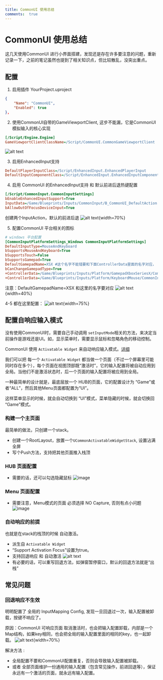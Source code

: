 ```yaml
---
title: CommonUI 使用总结
comments:  true
---
```


# CommonUI 使用总结

这几天使用CommonUI 进行小界面搭建，发现还是存在许多要注意的问题，重新记录一下，之前的笔记虽然也提到了相关知识点，但比较散乱，没突出重点。

## 配置

1. 启用插件 YourProject.uproject
```json
{
    "Name": "CommonUI",
    "Enabled": true
},
```
2. 使用CommonUI自带的GameViewportClient, 这步不能漏，它是CommonUI模拟输入的核心实现
```ini
[/Script/Engine.Engine]
GameViewportClientClassName=/Script/CommonUI.CommonGameViewportClient  
```
![alt text](../../assets/images/000CommonUI_image-1.png)

3. 启用EnhancedInput支持
```ini
DefaultPlayerInputClass=/Script/EnhancedInput.EnhancedPlayerInput
DefaultInputComponentClass=/Script/EnhancedInput.EnhancedInputComponent
```

4. 启用 CommonUI 的EnhancedInput支持 和 默认前进后退热键配置
```ini
[/Script/CommonInput.CommonInputSettings]
bEnableEnhancedInputSupport=True
InputData=/Game/Blueprints/Inputs/CommonInput/B_CommonUI_DefaultAction.B_CommonUI_DefaultAction_C
bAllowOutOfFocusDeviceInput=True
```
创建两个InputAction，默认的前进后退
![alt text](../../assets/images/000CommonUI_image-2.png){width=70%}

5. 配置CommonUI 平台相关的图标
```ini
# windows 平台配置
[CommonInputPlatformSettings_Windows CommonInputPlatformSettings]
DefaultInputType=MouseAndKeyboard
bSupportsMouseAndKeyboard=True
bSupportsTouch=False
bSupportsGamepad=True
DefaultGamepadName=XSX #这个名字不能错要和下面ControllerData里面的名字对应， 否则小图标无法生效
bCanChangeGamepadType=True
+ControllerData=/Game/Blueprints/Inputs/Platform/GamepadXboxSeriesX/CommonInput_Gamepad_XSX.CommonInput_Gamepad_XSX_C
+ControllerData=/Game/Blueprints/Inputs/Platform/KeyboardMouse/CommonInput_KeyboardMouse.CommonInput_KeyboardMouse_C
```
注意：DefaultGamepadName=XSX 和这里的名字要对应
![alt text](../../assets/images/000CommonUI_image-5.png){width=40%}

4-5 都在这里配置：
![alt text](../../assets/images/000CommonUI_image.png){width=75%}


## 配置自响应输入模式

没有使用CommonUI时，需要自己手动调用 `setInputMode`相关的方法，来决定当前操作是游戏还是UI。如，显示菜单时，需要显示鼠标和忽略角色的移动控制。

CommonUI 使用 `Activatable Widget` 来自动响应输入模式。[详细](./00How%20to%20setup%20CommonUI%20in%20UE5.4.2_zh.md)

我们可以把 每一个 `Activatable Widget` 都当做一个页面（不过一个屏幕里可能同时存在多个），每个页面在视图顶部既“激活时”，它的输入配置将被自动应用到全局。当他们不是激活状态时，后一个页面的输入配置将被应用到全局。

一种最简单的设计就是，最底层放一个 HUB的页面，它的配置设计为 “Game”或者“ALL”，然后其他Menu页面都配置为“UI”。

这样菜单显示的时候，就会自动切换到 “UI”模式，菜单隐藏的时候，就会切换回 “Game”模式。

### 构建一个主页面

最简单的做法，只创建一个stack。
- 创建一个RootLayout，放置一个`UCommonActivatableWidgetStack`, 设置沾满全屏
- 写个Push方法，支持把其他页面推入栈顶

### HUB 页面配置
- 需要的话，还可以勾选隐藏鼠标
![image](<../../assets/images/How to setup CommonUI in UE5.4.2_image-3.png>)

### Menu 页面配置
- 需要注意，Menu模式的页面 必须选择 NO Capture, 否则有点小问题
![image](<../../assets/images/How to setup CommonUI in UE5.4.2_image-2.png>)

### 自动响应的前提
也就是在stack的栈顶的时候 自动激活。

- 派生自 `Activatable Widget`
- “Support Activation Focus”设置为true。
- 支持回退响应 和 自动激活
  ![alt text](../../assets/images/000CommonUI_image-3.png)
- 有必要的话，可以重写回退方法，如弹窗暂停窗口，默认的回退方法就是“出栈”  


## 常见问题

### 回退响应不生效

明明配置了 全局的 InputMapping Config, 发现一旦回退过一次，输入配置被卸载，按键不响应了。

原因：CommonUI 可响应页面 取消激活时，也会把输入配置卸载，内部是一个Map结构，如果key相同，也会把全局的输入配置里面的相同的key，也一起卸载。
![alt text](../../assets/images/000CommonUI_image-4.png){width=70%}

解决方法 : 
- 全局配置不要和CommonUI配置重复，否则会导致输入配置被卸载。 
- 或者 全部页面维护一份通用的输入配置（包含常见操作，前进回退等），保证永远有一个激活的页面，就永远有输入配置。


